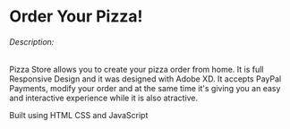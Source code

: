 # Order Your Pizza!

###### Description:
Pizza Store allows you to create your pizza order from home. It is full Responsive Design and it was designed with Adobe XD. It accepts PayPal Payments, modify your order and at the same time it's giving you an easy and interactive experience while it is also atractive.

Built using HTML CSS and JavaScript